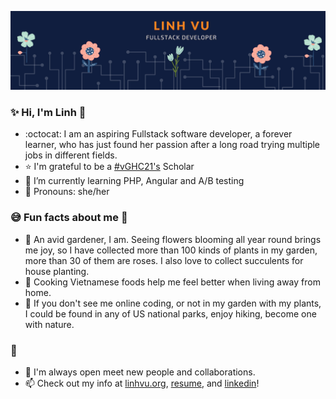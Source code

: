 ![image](/header.png)
### :sparkles: Hi, I'm Linh :wave:

- :octocat:   I am an aspiring Fullstack software developer, a forever learner, who has just found her passion after a long road trying multiple jobs in different fields.
- :star: I'm grateful to be a [#vGHC21's](https://ghc.anitab.org/) Scholar
- 🌱 I’m currently learning PHP, Angular and A/B testing
- :blossom: Pronouns: she/her
 ### :sweat_smile: Fun facts about me :rose:

 - :evergreen_tree: An avid gardener, I am. Seeing flowers blooming all year round brings me joy, so I have collected more than 100 kinds of plants in my garden, more than 30 of them are roses. I also love to collect succulents for house planting.
 - :stew: Cooking Vietnamese foods help me feel better when living away from home.
 - :feet: If you don't see me online coding, or not in my garden with my plants, I could be found in any of US national parks, enjoy hiking, become one with nature.

### :speech_balloon:
- :raised_hands: I'm always open meet new people and collaborations.
- 📫 Check out my info at [linhvu.org](https://linhvu.org/), [resume](https://drive.google.com/file/d/1gQGRScLP7O9TmsllY3I5QvIgIHa9fzhu/view?usp=sharing),  and [linkedin](https://www.linkedin.com/in/linh-vu-de/)!
